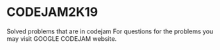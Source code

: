# CODEJAM2K19
Solved problems that are in codejam
For questions for the problems you may visit GOOGLE CODEJAM website.
